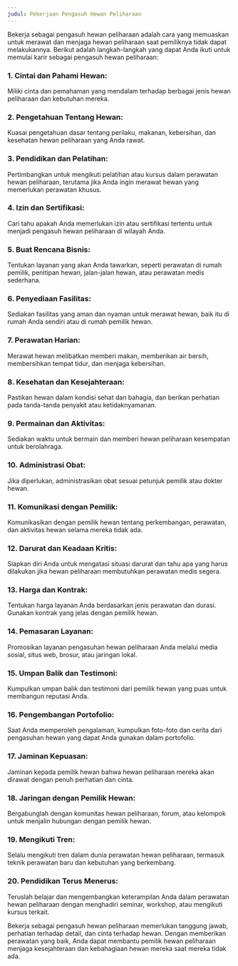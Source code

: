 ```yaml
---
judul: Pekerjaan Pengasuh Hewan Peliharaan
---
```


Bekerja sebagai pengasuh hewan peliharaan adalah cara yang memuaskan untuk merawat dan menjaga hewan peliharaan saat pemiliknya tidak dapat melakukannya. Berikut adalah langkah-langkah yang dapat Anda ikuti untuk memulai karir sebagai pengasuh hewan peliharaan:

### 1. **Cintai dan Pahami Hewan:**

Miliki cinta dan pemahaman yang mendalam terhadap berbagai jenis hewan peliharaan dan kebutuhan mereka.

### 2. **Pengetahuan Tentang Hewan:**

Kuasai pengetahuan dasar tentang perilaku, makanan, kebersihan, dan kesehatan hewan peliharaan yang Anda rawat.

### 3. **Pendidikan dan Pelatihan:**

Pertimbangkan untuk mengikuti pelatihan atau kursus dalam perawatan hewan peliharaan, terutama jika Anda ingin merawat hewan yang memerlukan perawatan khusus.

### 4. **Izin dan Sertifikasi:**

Cari tahu apakah Anda memerlukan izin atau sertifikasi tertentu untuk menjadi pengasuh hewan peliharaan di wilayah Anda.

### 5. **Buat Rencana Bisnis:**

Tentukan layanan yang akan Anda tawarkan, seperti perawatan di rumah pemilik, penitipan hewan, jalan-jalan hewan, atau perawatan medis sederhana.

### 6. **Penyediaan Fasilitas:**

Sediakan fasilitas yang aman dan nyaman untuk merawat hewan, baik itu di rumah Anda sendiri atau di rumah pemilik hewan.

### 7. **Perawatan Harian:**

Merawat hewan melibatkan memberi makan, memberikan air bersih, membersihkan tempat tidur, dan menjaga kebersihan.

### 8. **Kesehatan dan Kesejahteraan:**

Pastikan hewan dalam kondisi sehat dan bahagia, dan berikan perhatian pada tanda-tanda penyakit atau ketidaknyamanan.

### 9. **Permainan dan Aktivitas:**

Sediakan waktu untuk bermain dan memberi hewan peliharaan kesempatan untuk berolahraga.

### 10. **Administrasi Obat:**

Jika diperlukan, administrasikan obat sesuai petunjuk pemilik atau dokter hewan.

### 11. **Komunikasi dengan Pemilik:**

Komunikasikan dengan pemilik hewan tentang perkembangan, perawatan, dan aktivitas hewan selama mereka tidak ada.

### 12. **Darurat dan Keadaan Kritis:**

Siapkan diri Anda untuk mengatasi situasi darurat dan tahu apa yang harus dilakukan jika hewan peliharaan membutuhkan perawatan medis segera.

### 13. **Harga dan Kontrak:**

Tentukan harga layanan Anda berdasarkan jenis perawatan dan durasi. Gunakan kontrak yang jelas dengan pemilik hewan.

### 14. **Pemasaran Layanan:**

Promosikan layanan pengasuhan hewan peliharaan Anda melalui media sosial, situs web, brosur, atau jaringan lokal.

### 15. **Umpan Balik dan Testimoni:**

Kumpulkan umpan balik dan testimoni dari pemilik hewan yang puas untuk membangun reputasi Anda.

### 16. **Pengembangan Portofolio:**

Saat Anda memperoleh pengalaman, kumpulkan foto-foto dan cerita dari pengasuhan hewan yang dapat Anda gunakan dalam portofolio.

### 17. **Jaminan Kepuasan:**

Jaminan kepada pemilik hewan bahwa hewan peliharaan mereka akan dirawat dengan penuh perhatian dan cinta.

### 18. **Jaringan dengan Pemilik Hewan:**

Bergabunglah dengan komunitas hewan peliharaan, forum, atau kelompok untuk menjalin hubungan dengan pemilik hewan.

### 19. **Mengikuti Tren:**

Selalu mengikuti tren dalam dunia perawatan hewan peliharaan, termasuk teknik perawatan baru dan kebutuhan yang berkembang.

### 20. **Pendidikan Terus Menerus:**

Teruslah belajar dan mengembangkan keterampilan Anda dalam perawatan hewan peliharaan dengan menghadiri seminar, workshop, atau mengikuti kursus terkait.

Bekerja sebagai pengasuh hewan peliharaan memerlukan tanggung jawab, perhatian terhadap detail, dan cinta terhadap hewan. Dengan memberikan perawatan yang baik, Anda dapat membantu pemilik hewan peliharaan menjaga kesejahteraan dan kebahagiaan hewan mereka saat mereka tidak ada.
